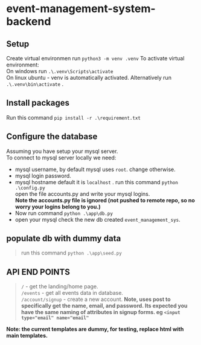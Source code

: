 # event-management-system-backend

## Setup
Create virtual environmen run `python3 -m venv .venv`
To activate virtual environment: \
On windows run `.\.venv\Scripts\activate ` \
On linux ubuntu - venv is automatically activated. Alternatively run `.\.venv\bin\activate` .

## Install packages
Run this command `pip install -r .\requirement.txt`

## Configure the database
Assuming you have setup your mysql server.\
To connect to mysql server locally we need:
- mysql username, by default mysql uses `root`. change otherwise.
- mysql login password.
- mysql hostname default it is `localhost` .
run this command `python .\config.py`\
open the file accounts.py and write your mysql logins.\
**Note the accounts.py file is ignored (not pushed to remote repo, so no worry your logins belong to you.)**
- Now run command `python .\app\db.py`
- open your mysql check the new db created `event_management_sys`.

## populate db with dummy data
> run this command `python .\app\seed.py `

## API END POINTS
> `/` - get the landing/home page. \
> `/events` - get all events data in database. \
> `/account/signup` - create a new account. **Note, uses post to specifically get the name, email, and password. Its expected you have the same naming of attributes in signup forms. eg `<input type="email" name="email"`**

**Note: the current templates are dummy, for testing, replace html with main templates.**